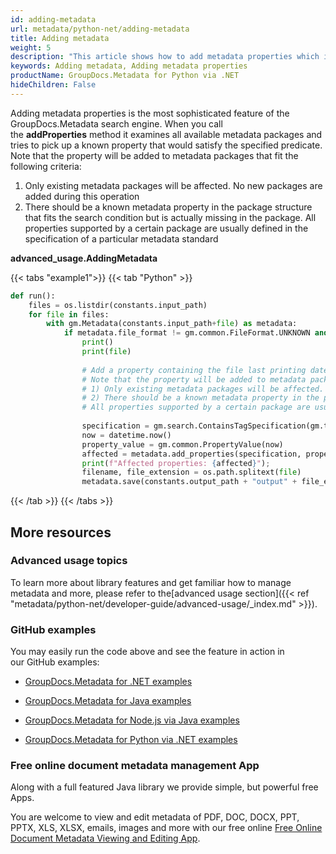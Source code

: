 ```yaml
---
id: adding-metadata
url: metadata/python-net/adding-metadata
title: Adding metadata
weight: 5
description: "This article shows how to add metadata properties which is the most sophisticated feature of the GroupDocs.Metadata Python via .NET search engine"
keywords: Adding metadata, Adding metadata properties
productName: GroupDocs.Metadata for Python via .NET
hideChildren: False
---
```

Adding metadata properties is the most sophisticated feature of the GroupDocs.Metadata search engine. When you call the **addProperties** method it examines all available metadata packages and tries to pick up a known property that would satisfy the specified predicate. Note that the property will be added to metadata packages that fit the following criteria: 

1.  Only existing metadata packages will be affected. No new packages are added during this operation
2.  There should be a known metadata property in the package structure that fits the search condition but is actually missing in the package. All properties supported by a certain package are usually defined in the specification of a particular metadata standard

**advanced\_usage.AddingMetadata**

{{< tabs "example1">}}
{{< tab "Python" >}}
```python
def run():
    files = os.listdir(constants.input_path)
    for file in files:
        with gm.Metadata(constants.input_path+file) as metadata:
            if metadata.file_format != gm.common.FileFormat.UNKNOWN and metadata.get_document_info().is_encrypted != True:
                print()
                print(file)
				
				# Add a property containing the file last printing date if it's missing
                # Note that the property will be added to metadata packages that satisfy the following criteria:
                # 1) Only existing metadata packages will be affected. No new packages are added during this operation
                # 2) There should be a known metadata property in the package structure that fits the search condition but is actually missing in the package.
                # All properties supported by a certain package are usually defined in the specification of a particular metadata standard
				
                specification = gm.search.ContainsTagSpecification(gm.tagging.Tags.time.printed)
                now = datetime.now()
                property_value = gm.common.PropertyValue(now)
                affected = metadata.add_properties(specification, property_value)
                print(f"Affected properties: {affected}");
                filename, file_extension = os.path.splitext(file)
                metadata.save(constants.output_path + "output" + file_extension)
```
{{< /tab >}}
{{< /tabs >}}

## More resources

### Advanced usage topics

To learn more about library features and get familiar how to manage metadata and more, please refer to the[advanced usage section]({{< ref "metadata/python-net/developer-guide/advanced-usage/_index.md" >}}).

### GitHub examples

You may easily run the code above and see the feature in action in our GitHub examples:

*   [GroupDocs.Metadata for .NET examples](https://github.com/groupdocs-metadata/GroupDocs.Metadata-for-.NET)
    
*   [GroupDocs.Metadata for Java examples](https://github.com/groupdocs-metadata/GroupDocs.Metadata-for-Java)

*   [GroupDocs.Metadata for Node.js via Java examples](https://github.com/groupdocs-metadata/GroupDocs.Metadata-for-Node.js-via-Java)

*   [GroupDocs.Metadata for Python via .NET examples](https://github.com/groupdocs-metadata/GroupDocs.Metadata-for-Python-via-.NET/)
    

### Free online document metadata management App

Along with a full featured Java library we provide simple, but powerful free Apps.

You are welcome to view and edit metadata of PDF, DOC, DOCX, PPT, PPTX, XLS, XLSX, emails, images and more with our free online [Free Online Document Metadata Viewing and Editing App](https://products.groupdocs.app/metadata).
